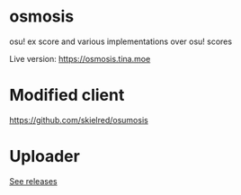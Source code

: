 # osmosis
osu! ex score and various implementations over osu! scores

Live version: https://osmosis.tina.moe

# Modified client

https://github.com/skielred/osumosis

# Uploader

[See releases](../../releases)
